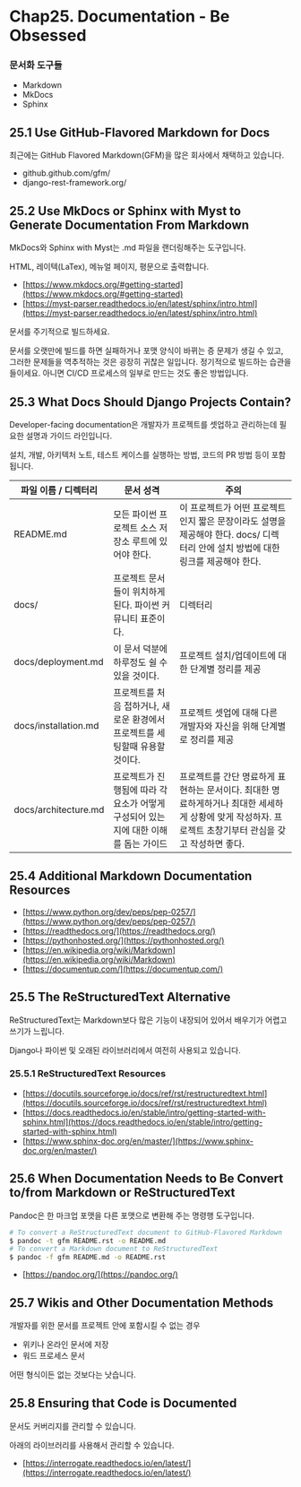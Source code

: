 # Chap25. Documentation - Be Obsessed

### 문서화 도구들

- Markdown
- MkDocs
- Sphinx

## 25.1 Use GitHub-Flavored Markdown for Docs

최근에는 GitHub Flavored Markdown(GFM)을 많은 회사에서 채택하고 있습니다.

- github.github.com/gfm/
- django-rest-framework.org/

## 25.2 Use MkDocs or Sphinx with Myst to Generate Documentation From Markdown

MkDocs와 Sphinx with Myst는 .md 파일을 랜더링해주는 도구입니다.

HTML, 레이텍(LaTex), 메뉴얼 페이지, 평문으로 출력합니다.

- [https://www.mkdocs.org/#getting-started](https://www.mkdocs.org/#getting-started)
- [https://myst-parser.readthedocs.io/en/latest/sphinx/intro.html](https://myst-parser.readthedocs.io/en/latest/sphinx/intro.html)

문서를 주기적으로 빌드하세요.

문서를 오랫만에 빌드를 하면 실패하거나 포맷 양식이 바뀌는 증 문제가 생길 수 있고, 그러한 문제들을 역추적하는 것은 굉장히 귀찮은 일입니다. 정기적으로 빌드하는 습관을 들이세요. 아니면 CI/CD 프로세스의 일부로 만드는 것도 좋은 방법입니다.

## 25.3 What Docs Should Django Projects Contain?

Developer-facing documentation은 개발자가 프로젝트를 셋업하고 관리하는데 필요한 설명과 가이드 라인입니다.

설치, 개발, 아키텍처 노트, 테스트 케이스를 실행하는 방법, 코드의 PR 방법 등이 포함됩니다.

파일 이름 / 디렉터리 | 문서 성격 | 주의
---|---|---
README.md | 모든 파이썬 프로젝트 소스 저장소 루트에 있어야 한다. | 이 프로젝트가 어떤 프로젝트인지 짧은 문장이라도 설명을 제공해야 한다. docs/ 디렉터리 안에 설치 방법에 대한 링크를 제공해야 한다.
docs/ | 프로젝트 문서들이 위치하게 된다. 파이썬 커뮤니티 표준이다. | 디렉터리
docs/deployment.md | 이 문서 덕분에 하루정도 쉴 수 있을 것이다. | 프로젝트 설치/업데이트에 대한 단계별 정리를 제공
docs/installation.md | 프로젝트를 처음 접하거나, 새로운 환경에서 프로젝트를 세팅할때 유용할 것이다. | 프로젝트 셋업에 대해 다른 개발자와 자신을 위해 단계별로 정리를 제공
docs/architecture.md | 프로젝트가 진행됨에 따라 각 요소가 어떻게 구성되어 있는지에 대한 이해를 돕는 가이드 | 프로젝트를 간단 명료하게 표현하는 문서이다. 최대한 명료하게하거나 최대한 세세하게 상황에 맞게 작성하자. 프로젝트 초창기부터 관심을 갖고 작성하면 좋다.

## 25.4 Additional Markdown Documentation Resources

- [https://www.python.org/dev/peps/pep-0257/](https://www.python.org/dev/peps/pep-0257/)
- [https://readthedocs.org/](https://readthedocs.org/)
- [https://pythonhosted.org/](https://pythonhosted.org/)
- [https://en.wikipedia.org/wiki/Markdown](https://en.wikipedia.org/wiki/Markdown)
- [https://documentup.com/](https://documentup.com/)

## 25.5 The ReStructuredText Alternative

ReStructuredText는 Markdown보다 많은 기능이 내장되어 있어서 배우기가 어렵고 쓰기가 느립니다.

Django나 파이썬 및 오래된 라이브러리에서 여전히 사용되고 있습니다.

### 25.5.1 ReStructuredText Resources

- [https://docutils.sourceforge.io/docs/ref/rst/restructuredtext.html](https://docutils.sourceforge.io/docs/ref/rst/restructuredtext.html)
- [https://docs.readthedocs.io/en/stable/intro/getting-started-with-sphinx.html](https://docs.readthedocs.io/en/stable/intro/getting-started-with-sphinx.html)
- [https://www.sphinx-doc.org/en/master/](https://www.sphinx-doc.org/en/master/)

## 25.6 When Documentation Needs to Be Convert to/from Markdown or ReStructuredText

Pandoc은 한 마크업 포맷을 다른 포맷으로 변환해 주는 명령행 도구입니다.

```bash
# To convert a ReStructuredText document to GitHub-Flavored Markdown
$ pandoc -t gfm README.rst -o README.md
# To convert a Markdown document to ReStructuredText 
$ pandoc -f gfm README.md -o README.rst
```

- [https://pandoc.org/](https://pandoc.org/)

## 25.7 Wikis and Other Documentation Methods

개발자를 위한 문서를 프로젝트 안에 포함시킬 수 없는 경우

- 위키나 온라인 문서에 저장
- 워드 프로세스 문서

어떤 형식이든 없는 것보다는 낫습니다.

## 25.8 Ensuring that Code is Documented

문서도 커버리지를 관리할 수 있습니다.

아래의 라이브러리를 사용해서 관리할 수 있습니다.

- [https://interrogate.readthedocs.io/en/latest/](https://interrogate.readthedocs.io/en/latest/)

